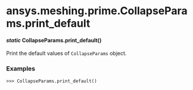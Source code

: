 # ansys.meshing.prime.CollapseParams.print_default

<a id="ansys.meshing.prime.CollapseParams.print_default"></a>

#### *static* CollapseParams.print_default()

Print the default values of `CollapseParams` object.

### Examples

```pycon
>>> CollapseParams.print_default()
```

<!-- !! processed by numpydoc !! -->
